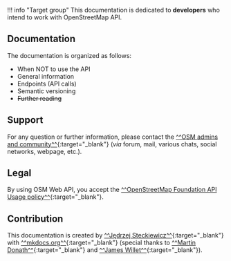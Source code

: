 !!! info "Target group"
    This documentation is dedicated to **developers** who intend to work with OpenStreetMap API.
## Documentation
The documentation is organized as follows:

- When NOT to use the API
- General information
- Endpoints (API calls)
- Semantic versioning
- ~~Further reading~~
  <!-- uaktulanić przed ostatnim deployem -->

## Support
For any question or further information, please contact the [^^OSM admins and community^^](https://wiki.openstreetmap.org/wiki/Contact_channels){:target="_blank"} (*via* forum,  mail, various chats, social networks, webpage, etc.).
## Legal
By using OSM Web API, you accept the [^^OpenStreetMap Foundation API Usage policy^^](https://operations.osmfoundation.org/policies/api/){:target="_blank"}.
## Contribution
This documentation is created by [^^Jędrzej Steckiewicz^^](https://www.linkedin.com/in/j%C4%99drzej-j-steckiewicz-395659334/){:target="_blank"} with [^^mkdocs.org^^](https://www.mkdocs.org){:target="_blank"} (special thanks to [^^Martin Donath^^](https://github.com/squidfunk){:target="_blank"} and [^^James Willet^^](https://www.linkedin.com/in/willettjames/){:target="_blank"}).